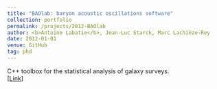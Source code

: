 ```yaml
---
title: "BAOlab: baryon acoustic oscillations software"
collection: portfolio
permalink: /projects/2012-BAOlab
author: <b>Antoine Labatie</b>, Jean-Luc Starck, Marc Lachièze-Rey
date: 2012-01-01
venue: GitHub
tag: phd
---
```


C++ toolbox for the statistical analysis of galaxy surveys.<br>
[[Link](https://github.com/alabatie/BAOlab)]
<br>
<br>
